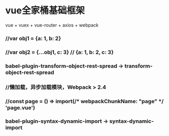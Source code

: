 # vue全家桶基础框架
vue + vuex + vue-router + axios + webpack

### //var obj1 = {a: 1, b: 2}
### //var obj2 = {...obj1, c: 3} // {a: 1, b: 2, c: 3}
### babel-plugin-transform-object-rest-spread -> transform-object-rest-spread

### //懒加载，异步加载模块，Webpack > 2.4
### //const page = () => import(/* webpackChunkName: "page" */ 'page.vue')
### babel-plugin-syntax-dynamic-import -> syntax-dynamic-import
